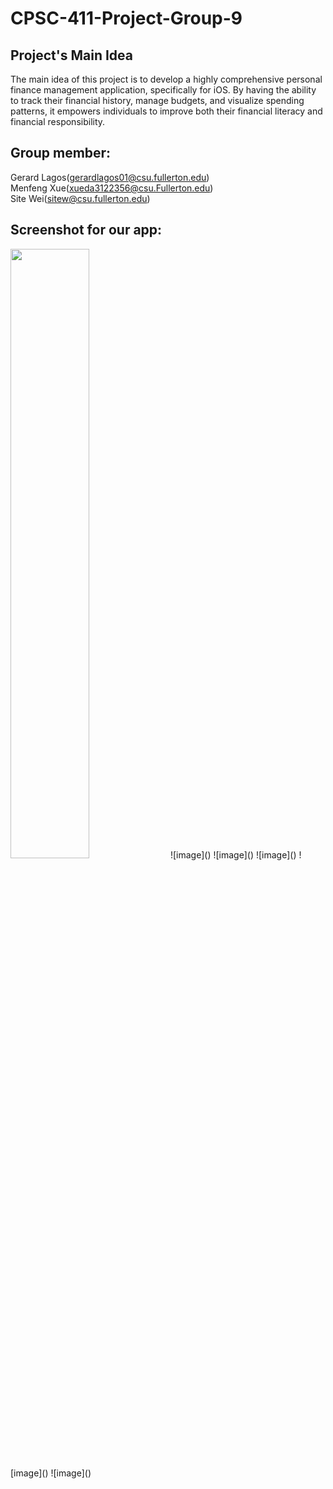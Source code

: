 # CPSC-411-Project-Group-9
## Project's Main Idea
  The main idea of this project is to develop a highly comprehensive personal finance management application, specifically for iOS. By having the ability to track their financial history, manage budgets, and visualize spending patterns, it empowers individuals to improve both their financial literacy and financial responsibility. 
## Group member:
  Gerard Lagos(gerardlagos01@csu.fullerton.edu)  
  Menfeng Xue(xueda3122356@csu.Fullerton.edu)  
  Site Wei(sitew@csu.fullerton.edu)  

## Screenshot for our app:
<img src="https://github.com/wst93444/CPSC-411-Project-Group-9/blob/main/Screenshot/account%20ui.png" width=50% height=50%>
![image]()
![image]()
![image]()
![image]()
![image]()
